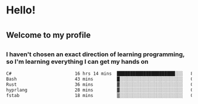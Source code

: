 
<h1>Hello!<h1>
<h2>Welcome to my profile<h2>
<h3>I haven't chosen an exact direction of learning programming, so I'm learning everything I can get my hands on</h3>

<!--START_SECTION:waka-->

```txt
C#                        16 hrs 14 mins  ██████████████████████░░░   87.45 %
Bash                      43 mins         █░░░░░░░░░░░░░░░░░░░░░░░░   03.90 %
Rust                      36 mins         ▓░░░░░░░░░░░░░░░░░░░░░░░░   03.24 %
hyprlang                  28 mins         ▓░░░░░░░░░░░░░░░░░░░░░░░░   02.54 %
fstab                     18 mins         ▒░░░░░░░░░░░░░░░░░░░░░░░░   01.64 %
```

<!--END_SECTION:waka-->
